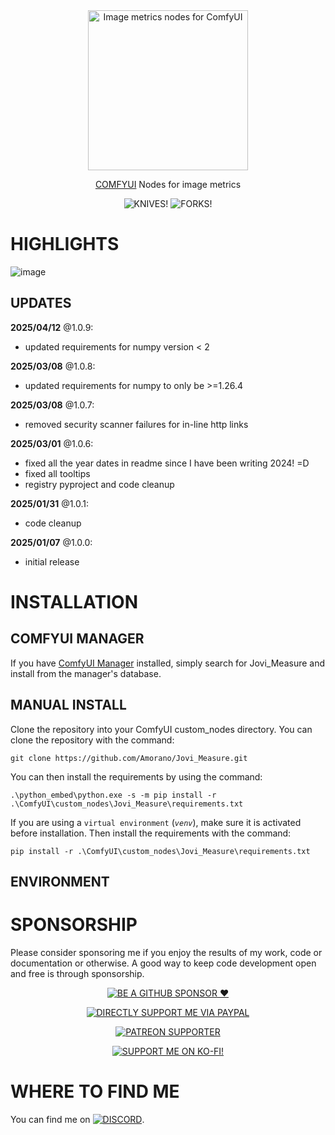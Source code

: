 <div align="center">

<picture>
  <source srcset="https://github.com/Amorano/Jovi_Measure-examples/blob/master/res/Jovi_Measure.png">
  <img alt="Image metrics nodes for ComfyUI" width="256" height="256">
</picture>

</div>

<div align="center">

<a href="https://github.com/comfyanonymous/ComfyUI">COMFYUI</a> Nodes for image metrics

</div>

<div align="center">

![KNIVES!](https://badgen.net/github/open-issues/Amorano/Jovi_Measure)
![FORKS!](https://badgen.net/github/forks/Amorano/Jovi_Measure)

</div>

<!---------------------------------------------------------------------------->

# HIGHLIGHTS

![image](https://github.com/user-attachments/assets/d8d13740-8dbc-4cc3-ad52-072a32c91517)

## UPDATES

**2025/04/12** @1.0.9:
* updated requirements for numpy version < 2

**2025/03/08** @1.0.8:
* updated requirements for numpy to only be >=1.26.4

**2025/03/08** @1.0.7:
* removed security scanner failures for in-line http links

**2025/03/01** @1.0.6:
* fixed all the year dates in readme since I have been writing 2024! =D
* fixed all tooltips
* registry pyproject and code cleanup

**2025/01/31** @1.0.1:
* code cleanup

**2025/01/07** @1.0.0:
* initial release

# INSTALLATION

## COMFYUI MANAGER

If you have [ComfyUI Manager](https://github.com/ltdrdata/ComfyUI-Manager) installed, simply search for Jovi_Measure and install from the manager's database.

## MANUAL INSTALL
Clone the repository into your ComfyUI custom_nodes directory. You can clone the repository with the command:
```
git clone https://github.com/Amorano/Jovi_Measure.git
```
You can then install the requirements by using the command:
```
.\python_embed\python.exe -s -m pip install -r .\ComfyUI\custom_nodes\Jovi_Measure\requirements.txt
```
If you are using a <code>virtual environment</code> (<code><i>venv</i></code>), make sure it is activated before installation. Then install the requirements with the command:
```
pip install -r .\ComfyUI\custom_nodes\Jovi_Measure\requirements.txt
```
## ENVIRONMENT


<!---------------------------------------------------------------------------->



<!---------------------------------------------------------------------------->

# SPONSORSHIP

Please consider sponsoring me if you enjoy the results of my work, code or documentation or otherwise. A good way to keep code development open and free is through sponsorship.

<div align="center">

[![BE A GITHUB SPONSOR ❤️](https://img.shields.io/badge/sponsor-30363D?style=for-the-badge&logo=GitHub-Sponsors&logoColor=#EA4AAA)](https://github.com/sponsors/Amorano)

[![DIRECTLY SUPPORT ME VIA PAYPAL](https://img.shields.io/badge/PayPal-00457C?style=for-the-badge&logo=paypal&logoColor=white)](https://www.paypal.com/paypalme/onarom)

[![PATREON SUPPORTER](https://img.shields.io/badge/Patreon-F96854?style=for-the-badge&logo=patreon&logoColor=white)](https://www.patreon.com/joviex)

[![SUPPORT ME ON KO-FI!](https://ko-fi.com/img/githubbutton_sm.svg)](https://ko-fi.com/alexandermorano)

</div>

<!---------------------------------------------------------------------------->

# WHERE TO FIND ME

You can find me on [![DISCORD](https://dcbadge.vercel.app/api/server/62TJaZ3Z5r?style=flat-square)](https://discord.gg/62TJaZ3Z5r).
